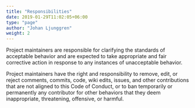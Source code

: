 ```yaml
---
title: "Responsibilities"
date: 2019-01-29T11:02:05+06:00
type: "page"
author: "Johan Ljunggren"
weight: 2
---
```


Project maintainers are responsible for clarifying the standards of acceptable
behavior and are expected to take appropriate and fair corrective action in
response to any instances of unacceptable behavior.

Project maintainers have the right and responsibility to remove, edit, or
reject comments, commits, code, wiki edits, issues, and other contributions
that are not aligned to this Code of Conduct, or to ban temporarily or
permanently any contributor for other behaviors that they deem inappropriate,
threatening, offensive, or harmful.
